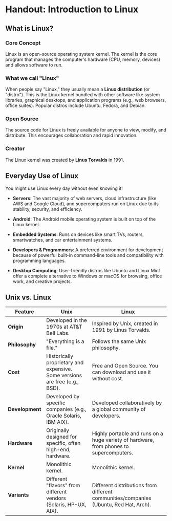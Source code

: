 # Handout: Introduction to Linux

## What is Linux?

### Core Concept
Linux is an open-source operating system kernel. The kernel is the core program that manages the computer's hardware (CPU, memory, devices) and allows software to run.

### What we call "Linux"
When people say "Linux," they usually mean a **Linux distribution** (or "distro"). This is the Linux kernel bundled with other software like system libraries, graphical desktops, and application programs (e.g., web browsers, office suites). Popular distros include Ubuntu, Fedora, and Debian.

### Open Source
The source code for Linux is freely available for anyone to view, modify, and distribute. This encourages collaboration and rapid innovation.

### Creator
The Linux kernel was created by **Linus Torvalds** in 1991.

## Everyday Use of Linux
You might use Linux every day without even knowing it!

- **Servers**: The vast majority of web servers, cloud infrastructure (like AWS and Google Cloud), and supercomputers run on Linux due to its stability, security, and efficiency.

- **Android**: The Android mobile operating system is built on top of the Linux kernel.

- **Embedded Systems**: Runs on devices like smart TVs, routers, smartwatches, and car entertainment systems.

- **Developers & Programmers**: A preferred environment for development because of powerful built-in command-line tools and compatibility with programming languages.

- **Desktop Computing**: User-friendly distros like Ubuntu and Linux Mint offer a complete alternative to Windows or macOS for browsing, office work, and creative projects.

## Unix vs. Linux

| Feature | Unix | Linux |
|---------|------|-------|
| **Origin** | Developed in the 1970s at AT&T Bell Labs. | Inspired by Unix, created in 1991 by Linus Torvalds. |
| **Philosophy** | "Everything is a file." | Follows the same Unix philosophy. |
| **Cost** | Historically proprietary and expensive. Some versions are free (e.g., BSD). | Free and Open Source. You can download and use it without cost. |
| **Development** | Developed by specific companies (e.g., Oracle Solaris, IBM AIX). | Developed collaboratively by a global community of developers. |
| **Hardware** | Originally designed for specific, often high-end, hardware. | Highly portable and runs on a huge variety of hardware, from phones to supercomputers. |
| **Kernel** | Monolithic kernel. | Monolithic kernel. |
| **Variants** | Different "flavors" from different vendors (Solaris, HP-UX, AIX). | Different distributions from different communities/companies (Ubuntu, Red Hat, Arch). |

